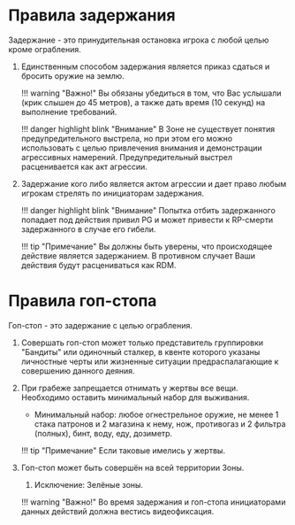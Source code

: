 # Правила задержания

Задержание - это принудительная остановка игрока с любой целью кроме ограбления.
1. Единственным способом задержания является приказ сдаться и бросить оружие на землю.

    !!! warning "Важно!"
        Вы обязаны убедиться в том, что Вас услышали (крик слышен до 45 метров), а также дать время (10 секунд) на выполнение требований.

    !!! danger highlight blink "Внимание"
        В Зоне не существует понятия предупредительного выстрела, но при этом его можно использовать с целью привлечения внимания и демонстрации агрессивных намерений.
        Предупредительный выстрел расценивается как акт агрессии.

3. Задержание кого либо является актом агрессии и дает право любым игрокам стрелять по инициаторам задержания.

    !!! danger highlight blink "Внимание"
        Попытка отбить задержанного попадает под действия привил PG и может привести к RP-смерти задержанного в случае его гибели.

    !!! tip "Примечание" 
        Вы должны быть уверены, что происходящее действие является задержанием. В противном случает Ваши действия будут расцениваться как RDM.

# Правила гоп-стопа 

Гоп-стоп - это задержание с целью ограбления.
1. Совершать гоп-стоп может только представитель группировки "Бандиты" или одиночный сталкер, в квенте которого указаны личностные черты или жизненные ситуации предраспалагающие к совершению данного деяния. 
2. При грабеже запрещается отнимать у жертвы все вещи. Необходимо оставить минимальный набор для выживания.
    - Минимальный набор: любое огнестрельное оружие, не менее 1 стака патронов и 2 магазина к нему, нож, противогаз и 2 фильтра (полных), бинт, воду, еду, дозиметр.

    !!! tip "Примечание" 
        Если таковые имелись у жертвы.

3. Гоп-стоп может быть совершён на всей территории Зоны.
    1. Исключение: Зелёные зоны.

    !!! warning "Важно!"
        Во время задержания и гоп-стопа инициаторами данных действий должна вестись видеофиксация.
